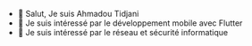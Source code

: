 - 👋 Salut, Je suis Ahmadou Tidjani
- 👀 Je suis intéressé par le développement mobile avec Flutter
- 👀 Je suis intéressé par le réseau et sécurité informatique


<!---
AhmadouTidjani37/AhmadouTidjani37 is a ✨ special ✨ repository because its `README.md` (this file) appears on your GitHub profile.
You can click the Preview link to take a look at your changes.
--->
